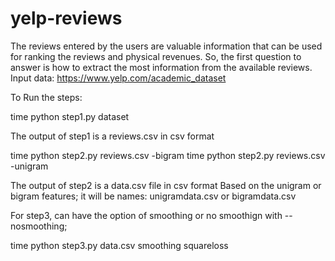 # yelp-reviews
The reviews entered by the users are valuable information that can be used for ranking the reviews and physical revenues. So, the first question to answer is how to extract the most information from the available reviews.
Input data: https://www.yelp.com/academic_dataset

To Run the steps:

time python step1.py dataset  

The output of step1 is a reviews.csv in csv format

time python step2.py reviews.csv -bigram
time python step2.py reviews.csv -unigram

The output of step2 is a data.csv file in csv format
Based on the unigram or bigram features; it will be names:
unigramdata.csv or bigramdata.csv

For step3, can have the option of smoothing or no smoothign with --nosmoothing;

time python step3.py data.csv smoothing squareloss 


